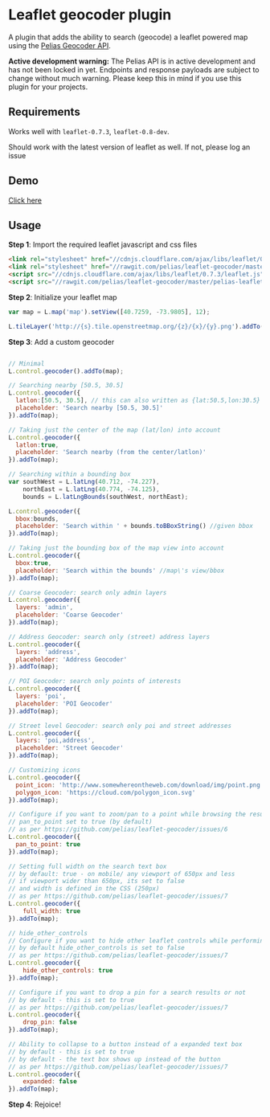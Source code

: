 # Leaflet geocoder plugin

A plugin that adds the ability to search (geocode) a leaflet powered map using the [Pelias Geocoder API](https://github.com/pelias/api).

**Active development warning:** The Pelias API is in active development and has not been locked in yet. Endpoints and response payloads are subject to change without much warning. Please keep this in mind if you use this plugin for your projects.

## Requirements

Works well with ```leaflet-0.7.3```, ```leaflet-0.8-dev```.

Should work with the latest version of leaflet as well. If not, please log an issue

## Demo

[Click here](http://pelias.github.io/leaflet-geocoder/)

## Usage

**Step 1**: Import the required leaflet javascript and css files

```html
<link rel="stylesheet" href="//cdnjs.cloudflare.com/ajax/libs/leaflet/0.7.3/leaflet.css" />
<link rel="stylesheet" href="//rawgit.com/pelias/leaflet-geocoder/master/pelias-leaflet-geocoder.css" />
<script src="//cdnjs.cloudflare.com/ajax/libs/leaflet/0.7.3/leaflet.js"></script>
<script src="//rawgit.com/pelias/leaflet-geocoder/master/pelias-leaflet-geocoder.js"></script>

```

**Step 2**: Initialize your leaflet map

```javascript
var map = L.map('map').setView([40.7259, -73.9805], 12);

L.tileLayer('http://{s}.tile.openstreetmap.org/{z}/{x}/{y}.png').addTo(map);

```

**Step 3**: Add a custom geocoder

```javascript

// Minimal
L.control.geocoder().addTo(map);

// Searching nearby [50.5, 30.5]
L.control.geocoder({
  latlon:[50.5, 30.5], // this can also written as {lat:50.5,lon:30.5} or L.latLng(50.5, 30.5)
  placeholder: 'Search nearby [50.5, 30.5]'
}).addTo(map);

// Taking just the center of the map (lat/lon) into account
L.control.geocoder({
  latlon:true,
  placeholder: 'Search nearby (from the center/latlon)'
}).addTo(map);

// Searching within a bounding box
var southWest = L.latLng(40.712, -74.227),
    northEast = L.latLng(40.774, -74.125),
    bounds = L.latLngBounds(southWest, northEast);

L.control.geocoder({
  bbox:bounds,
  placeholder: 'Search within ' + bounds.toBBoxString() //given bbox
}).addTo(map);

// Taking just the bounding box of the map view into account
L.control.geocoder({
  bbox:true,
  placeholder: 'Search within the bounds' //map\'s view/bbox
}).addTo(map);

// Coarse Geocoder: search only admin layers
L.control.geocoder({
  layers: 'admin',
  placeholder: 'Coarse Geocoder'
}).addTo(map);

// Address Geocoder: search only (street) address layers
L.control.geocoder({
  layers: 'address',
  placeholder: 'Address Geocoder'
}).addTo(map);

// POI Geocoder: search only points of interests
L.control.geocoder({
  layers: 'poi',
  placeholder: 'POI Geocoder'
}).addTo(map);

// Street level Geocoder: search only poi and street addresses
L.control.geocoder({
  layers: 'poi,address',
  placeholder: 'Street Geocoder'
}).addTo(map);

// Customizing icons
L.control.geocoder({
  point_icon: 'http://www.somewhereontheweb.com/download/img/point.png',
  polygon_icon: 'https://cloud.com/polygon_icon.svg'
}).addTo(map);

// Configure if you want to zoom/pan to a point while browsing the results (up/down arrows)
// pan_to_point set to true (by default)
// as per https://github.com/pelias/leaflet-geocoder/issues/6
L.control.geocoder({
  pan_to_point: true
}).addTo(map);

// Setting full width on the search text box
// by default: true - on mobile/ any viewport of 650px and less
// if viewport wider than 650px, its set to false
// and width is defined in the CSS (250px)
// as per https://github.com/pelias/leaflet-geocoder/issues/7
L.control.geocoder({
    full_width: true
}).addTo(map);

// hide_other_controls
// Configure if you want to hide other leaflet controls while performing search
// by default hide_other_controls is set to false
// as per https://github.com/pelias/leaflet-geocoder/issues/7
L.control.geocoder({
    hide_other_controls: true
}).addTo(map);

// Configure if you want to drop a pin for a search results or not
// by default - this is set to true
// as per https://github.com/pelias/leaflet-geocoder/issues/7
L.control.geocoder({
    drop_pin: false
}).addTo(map);

// Ability to collapse to a button instead of a expanded text box
// by default - this is set to true
// by default - the text box shows up instead of the button
// as per https://github.com/pelias/leaflet-geocoder/issues/7
L.control.geocoder({
    expanded: false
}).addTo(map);

```

**Step 4**: Rejoice!
